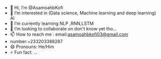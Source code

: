 - 👋 Hi, I’m @AsamoahbKofi
- 👀 I’m interested in (Data science, Machine learning and deep learning) AI
- 🌱 I’m currently learning NLP ,RNN,LSTM 
- 💞️ I’m looking to collaborate on don't know yet tho...
- 📫 How to reach me : email:asamoahbkofi03@gmail.com
- number:+233203388287
- 😄 Pronouns: He/Him
- ⚡ Fun fact: ...

<!---
AsamoahbKofi/AsamoahbKofi is a ✨ special ✨ repository because its `README.md` (this file) appears on your GitHub profile.
You can click the Preview link to take a look at your changes.
--->
